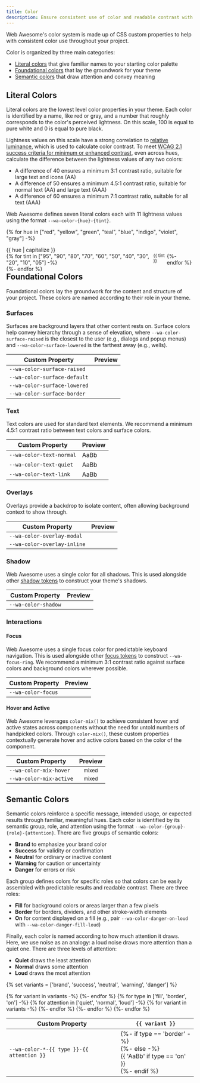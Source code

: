 ```yaml
---
title: Color
description: Ensure consistent use of color and readable contrast with Web Awesome's color properties.
---
```


<style>
  td { vertical-align: middle; }

  .color-name {
    font-weight: var(--wa-font-weight-semibold);
    margin-block-end: var(--wa-space-2xs);
  }
  ul.color-group {
    list-style: none;
    margin: 0;
    padding: 0;
  }
  .color-group {
    align-items: start;
    display: flex;
    flex-wrap: nowrap;
    gap: 0.25em;
  }
  .color-group + * {
    margin-block-start: var(--wa-space-xl);
  }
  .color-preview {
    flex: 1 1 auto;
  }
  .swatch {
    border-color: transparent;
  }
  .color-mix-example {
    background-image:
      linear-gradient(to right,
      color-mix(in oklab, transparent, var(--mix-color)) 25%,
      color-mix(in oklab, var(--wa-color-brand-fill-loud), var(--mix-color)) 25%,
      color-mix(in oklab, var(--wa-color-brand-fill-loud), var(--mix-color)) 75%,
      var(--wa-color-brand-fill-loud) 75%,
      var(--wa-color-brand-fill-loud))
    ;
    border: none;
    color: var(--wa-color-brand-on-loud);
    text-align: center;
  }
</style>

Web Awesome's color system is made up of CSS custom properties to help with consistent color use throughout your project.

Color is organized by three main categories:

- [Literal colors](/#literal-colors) that give familiar names to your starting color palette
- [Foundational colors](/#foundational-colors) that lay the groundwork for your theme
- [Semantic colors](/#semantic-colors) that draw attention and convey meaning


## Literal Colors

Literal colors are the lowest level color properties in your theme. Each color is identified by a name, like red or gray, and a number that roughly corresponds to the color's perceived lightness. On this scale, 100 is equal to pure white and 0 is equal to pure black.

Lightness values on this scale have a strong correlation to [relative luminance](https://www.w3.org/WAI/GL/wiki/Relative_luminance), which is used to calculate color contrast. To meet [WCAG 2.1 success criteria for minimum or enhanced contrast](https://www.w3.org/TR/WCAG21/#contrast-minimum), even across hues, calculate the difference between the lightness values of any two colors:

- A difference of 40 ensures a minimum 3:1 contrast ratio, suitable for large text and icons (AA)
- A difference of 50 ensures a minimum 4.5:1 contrast ratio, suitable for normal text (AA) and large text (AAA)
- A difference of 60 ensures a minimum 7:1 contrast ratio, suitable for all text (AAA)

Web Awesome defines seven literal colors each with 11 lightness values using the format `--wa-color-{hue}-{tint}`.

{% for hue in ["red", "yellow", "green", "teal", "blue", "indigo", "violet", "gray"] -%}
<div class="color-name">{{ hue | capitalize }}</div>
<ul class="color-group">
  {% for tint in ["95", "90", "80", "70", "60", "50", "40", "30", "20", "10", "05"] -%}
    <li class="color-preview">
      <div class="swatch" style="background-color: var(--wa-color-{{ hue }}-{{ tint }})"></div>
      <small>{{ tint }}</small>
    </li>
  {%- endfor %}
</ul>
{%- endfor %}

## Foundational Colors

Foundational colors lay the groundwork for the content and structure of your project. These colors are named according to their role in your theme.

### Surfaces

Surfaces are background layers that other content rests on. Surface colors help convey hierarchy through a sense of elevation, where `--wa-color-surface-raised` is the closest to the user (e.g., dialogs and popup menus) and `--wa-color-surface-lowered` is the farthest away (e.g., wells).

| Custom Property               | Preview                                                                                                                         |
| ----------------------------- | ------------------------------------------------------------------------------------------------------------------------------- |
| `--wa-color-surface-raised`   | <div class="swatch" style="background-color: var(--wa-color-surface-raised); box-shadow:var(--wa-shadow-s)"></div>              |
| `--wa-color-surface-default`  | <div class="swatch" style="background-color: var(--wa-color-surface-default)"></div>                                            |
| `--wa-color-surface-lowered`  | <div class="swatch" style="background-color: var(--wa-color-surface-lowered); box-shadow: inset var(--wa-shadow-s)"></div>      |
| `--wa-color-surface-border`   | <div class="swatch" style="border-color: var(--wa-color-surface-border)"></div>                                                 |

### Text

Text colors are used for standard text elements. We recommend a minimum 4.5:1 contrast ratio between text colors and surface colors.

| Custom Property          | Preview                                                    |
| ------------------------ | ---------------------------------------------------------- |
| `--wa-color-text-normal` | <div class="swatch" value="--wa-color-text-normal" style="color: var(--wa-color-text-normal); display: inline-block;">AaBb</div> |
| `--wa-color-text-quiet`  | <div class="swatch" value="--wa-color-text-normal" style="color: var(--wa-color-text-quiet); display: inline-block;">AaBb</div>  |
| `--wa-color-text-link`   | <div class="swatch" value="--wa-color-text-normal" style="color: var(--wa-color-text-link); display: inline-block;">AaBb</div>   |

### Overlays

Overlays provide a backdrop to isolate content, often allowing background context to show through.

| Custom Property             | Preview                                                                             |
| --------------------------- | ----------------------------------------------------------------------------------- |
| `--wa-color-overlay-modal`  | <div class="swatch" style="background-color: var(--wa-color-overlay-modal)"></div>  |
| `--wa-color-overlay-inline` | <div class="swatch" style="background-color: var(--wa-color-overlay-inline)"></div> |

### Shadow

Web Awesome uses a single color for all shadows.
This is used alongside other [shadow tokens](/docs/tokens/shadows) to construct your theme's shadows.

| Custom Property     | Preview                                                                     |
| ------------------- | --------------------------------------------------------------------------- |
| `--wa-color-shadow` | <div class="swatch" style="background-color: var(--wa-color-shadow)"></div> |

### Interactions

#### Focus

Web Awesome uses a single focus color for predictable keyboard navigation. This is used alongside other [focus tokens](/docs/tokens/focus) to construct `--wa-focus-ring`. We recommend a minimum 3:1 contrast ratio against surface colors and background colors wherever possible.

| Custom Property    | Preview                                                                                                                 |
| ------------------ | ----------------------------------------------------------------------------------------------------------------------- |
| `--wa-color-focus` | <div class="swatch" value="--wa-color-focus" style="outline: var(--wa-focus-ring-style) var(--wa-focus-ring-width) var(--wa-color-focus)"></div> |

#### Hover and Active

Web Awesome leverages `color-mix()` to achieve consistent hover and active states across components without the need for untold numbers of handpicked colors. Through `color-mix()`, these custom properties contextually generate hover and active colors based on the color of the component.

| Custom Property         | Preview                                                                                                          |
| ----------------------- | ---------------------------------------------------------------------------------------------------------------- |
| `--wa-color-mix-hover`  | <div class="swatch color-mix-example" value="--wa-color-mix-hover" style="--mix-color: var(--wa-color-mix-hover)"><small>mixed</small></div>  |
| `--wa-color-mix-active` | <div class="swatch color-mix-example" value="--wa-color-mix-active" style="--mix-color: var(--wa-color-mix-active)"><small>mixed</small></div> |


## Semantic Colors

Semantic colors reinforce a specific message, intended usage, or expected results through familiar, meaningful hues. Each color is identified by its semantic group, role, and attention using the format `--wa-color-{group}-{role}-{attention}`. There are five groups of semantic colors:
- **Brand** to emphasize your brand color
- **Success** for validity or confirmation
- **Neutral** for ordinary or inactive content
- **Warning** for caution or uncertainty
- **Danger** for errors or risk

Each group defines colors for specific roles so that colors can be easily assembled with predictable results and readable contrast. There are three roles:
- **Fill** for background colors or areas larger than a few pixels
- **Border** for borders, dividers, and other stroke-width elements
- **On** for content displayed on a fill (e.g., pair `--wa-color-danger-on-loud` with `--wa-color-danger-fill-loud`)

Finally, each color is named according to how much attention it draws. Here, we use noise as an analogy: a loud noise draws more attention than a quiet one. There are three levels of attention:
- **Quiet** draws the least attention
- **Normal** draws some attention
- **Loud** draws the most attention

{% set variants = ['brand', 'success', 'neutral', 'warning', 'danger'] %}
<table>
  <thead>
    <tr>
      <th>Custom Property</th>
      {% for variant in variants -%}
        <th><code>{{ variant }}</code></th>
      {%- endfor %}
    </tr>
  </thead>
  {% for type in ['fill', 'border', 'on'] -%}
    {% for attention in ['quiet', 'normal', 'loud'] -%}
      <tr>
        <td><code>--wa-color-*-{{ type }}-{{ attention }}</code></td>
        {% for variant in variants -%}
          <td>
            {%- if type == 'border' -%}
            <div class="swatch" style="border-color: var(--wa-color-{{ variant }}-{{ type }}-{{ attention }})"></div>
            {%- else -%}
            <div class="swatch" style="background-color: var(--wa-color-{{ variant }}-fill-{{ attention }}); color: var(--wa-color-{{ variant }}-on-{{ attention }})">{{ 'AaBb' if type == 'on' }}</div>
            {%- endif %}
          </td>
        {%- endfor %}
      </tr>
    {%- endfor %}
    {%- endfor %}
</table>

<script type="module">
  const computedStyle = getComputedStyle(document.body)
  document.querySelectorAll(".swatch").forEach((swatch) => {
    let varName = swatch.getAttribute("value")

    if (!varName) {
      const bgColor = swatch.style.backgroundColor
      varName = bgColor.replace(/^var\((--.*)\)$/, "$1")
    }

    const copyButton = Object.assign(document.createElement("wa-copy-button"), {
      value: varName,
      copyLabel: varName,
      errorLabel: "Whoops, your browser doesn't support this!",
    })

    swatch.appendChild(copyButton)
  })
</script>
